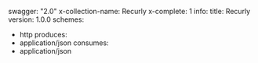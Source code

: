 swagger: "2.0"
x-collection-name: Recurly
x-complete: 1
info:
  title: Recurly
  version: 1.0.0
schemes:
- http
produces:
- application/json
consumes:
- application/json
